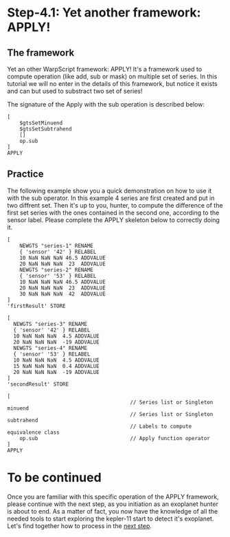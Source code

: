 # Step-4.1: Yet another framework: APPLY!

## The framework 

Yet an other WarpScript framework: APPLY! It's a framework used to compute operation  (like add, sub or mask) on multiple set of series. In this tutorial we will no enter in the details of this framework, but notice it exists and can but used to substract two set of series! 

The signature of the Apply with the sub operation is described below:

```
[
    $gtsSetMinuend
    $gtsSetSubtrahend
    []
    op.sub
]
APPLY

```

## Practice

The following example show you a quick demonstration on how to use it with the sub operator. In this example 4 series are first created and put in two diffrent set. 
Then it's up to you, hunter, to compute the difference of the first set series with the ones contained in the second one, according to the sensor label. Please complete the APPLY skeleton below to correctly doing it.


```
[
    NEWGTS "series-1" RENAME 
    { 'sensor' '42' } RELABEL
    10 NaN NaN NaN 46.5 ADDVALUE
    20 NaN NaN NaN  23  ADDVALUE
    NEWGTS "series-2" RENAME 
    { 'sensor' '53' } RELABEL
    10 NaN NaN NaN 46.5 ADDVALUE
    20 NaN NaN NaN  23  ADDVALUE
    30 NaN NaN NaN  42  ADDVALUE
]
'firstResult' STORE

[
  NEWGTS "series-3" RENAME 
  { 'sensor' '42' } RELABEL
  10 NaN NaN NaN  4.5 ADDVALUE
  20 NaN NaN NaN  -19 ADDVALUE
  NEWGTS "series-4" RENAME 
  { 'sensor' '53' } RELABEL
  10 NaN NaN NaN  4.5 ADDVALUE
  15 NaN NaN NaN  0.4 ADDVALUE
  20 NaN NaN NaN  -19 ADDVALUE
]
'secondResult' STORE

[
                                        // Series list or Singleton minuend
                                        // Series list or Singleton subtrahend
                                        // Labels to compute equivalence class
    op.sub                              // Apply function operator
]
APPLY

```

# To be continued

Once you are familiar with this specific operation of the APPLY framework, please continue with the next step, as you initiation as an exoplanet hunter is about to end. As a matter of fact, you now have the knowledge of all the needed tools to start exploring the kepler-11 start to detect it's exoplanet. Let's find together how to process in the [next step](/step-4-First-Exo-Detection/4.2-Compute-the-difference-between-the-lightcurve-and-the-trend/README.md).